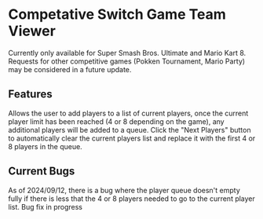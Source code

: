 # Competative Switch Game Team Viewer
Currently only available for Super Smash Bros. Ultimate and Mario Kart 8. Requests for other competitive games (Pokken Tournament, Mario Party) may be considered in a future update.
## Features
Allows the user to add players to a list of current players, once the current player limit has been reached (4 or 8 depending on the game), any additional players will be added to a queue. Click the "Next Players" button to automatically clear the current players list and replace it with the first 4 or 8 players in the queue.
## Current Bugs
As of 2024/09/12, there is a bug where the player queue doesn't empty fully if there is less that the 4 or 8 players needed to go to the current player list. Bug fix in progress
